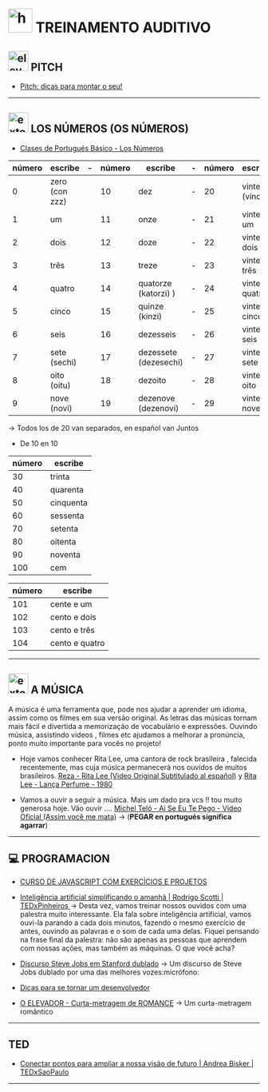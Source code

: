 # <img width="48" height="48" src="https://img.icons8.com/color/48/hearing.png" alt="hearing"/> TREINAMENTO AUDITIVO 

## <img width="40" height="40" src="https://img.icons8.com/bubbles/40/elevator-doors.png" alt="elevator-doors"/> PITCH

- [Pitch: dicas para montar o seu!](https://www.youtube.com/watch?v=S3jOmagjPGY&t=153s)

---

## <img width="40" height="40" src="https://img.icons8.com/external-flaticons-lineal-color-flat-icons/40/external-uno-edutainment-flaticons-lineal-color-flat-icons.png" alt="external-uno-edutainment-flaticons-lineal-color-flat-icons"/> LOS NÚMEROS (OS NÚMEROS)

- [Clases de Portugués Básico - Los Números](https://www.youtube.com/watch?v=m3lqmTTrVr0)

| número | escribe | - | número | escribe | - |  número | escribe | 
|------- | ------- | - | ------ | ------- |  - | ------ | ------- |
| 0 | zero (con zzz) | | 10 | dez | - | 20 | vinte (vinchi) |
| 1 | um | | 11 | onze | - |  21 | vinte e um |
| 2 | dois | | 12 | doze | - | 22 | vinte e dois |
| 3 | três | | 13 | treze | - | 23 | vinte e três |
| 4 | quatro | | 14 | quatorze (katorzi) )| - | 24 | vinte e quatro |
| 5 | cinco | | 15 | quinze (kinzi) | - | 25 | vinte e cinco |
| 6 | seis | | 16 | dezesseis | - | 26 | vinte e seis |
| 7 | sete (sechi)| | 17 | dezessete (dezesechi) | - | 27 | vinte e sete |
| 8 | oito (oitu) | | 18 | dezoito | - | 28 | vinte e oito |
| 9 | nove (novi) | | 19 | dezenove (dezenovi) | - | 29 | vinte e nove |


-> Todos los de 20 van separados, en español van Juntos

- De 10 en 10 

| número | escribe |
| ------ | ------- |
| 30 | trinta |
| 40 | quarenta |
| 50 | cinquenta |
| 60 | sessenta |
| 70 | setenta |
| 80 | oitenta |
| 90 | noventa |
| 100 | cem |

| número | escribe |
| ------ | ------- |
| 101 | cente e um |
| 102 | cento e dois |
| 103 | cento e três |
| 104 | cento e quatro|

---

## <img width="40" height="40" src="https://img.icons8.com/external-smashingstocks-hand-drawn-color-smashing-stocks/40/external-Sing-recreation-and-hobbies-smashingstocks-hand-drawn-color-smashing-stocks.png" alt="external-Sing-recreation-and-hobbies-smashingstocks-hand-drawn-color-smashing-stocks"/> A MÚSICA

A música é uma ferramenta que, pode nos ajudar a aprender um idioma, assim como os filmes em sua versão original. As letras das músicas tornam mais fácil e divertida a memorização de vocabulário e expressões. Ouvindo música, assistindo videos , filmes etc ajudamos a melhorar a pronúncia, ponto muito importante para vocês no projeto!

- Hoje vamos conhecer Rita Lee, uma cantora de rock brasileira , falecida recentemente, mas cuja música permanecerá nos ouvidos de muitos brasileiros. [Reza - Rita Lee (Video Original Subtitulado al español)](https://www.youtube.com/watch?v=3TTas4Ps4OA) y [Rita Lee - Lança Perfume - 1980](https://www.youtube.com/watch?v=zJfscGSe3rc)

- Vamos a ouvir a seguir a música. Mais um dado pra vcs !! tou muito generosa hoje. Vão ouvir .... [Michel Teló - Ai Se Eu Te Pego - Video Oficial (Assim você me mata)](https://www.youtube.com/watch?v=hcm55lU9knw) -> (**PEGAR en portugués significa agarrar**)

---

## :computer: PROGRAMACION

- [CURSO DE JAVASCRIPT COM EXERCÍCIOS E PROJETOS](https://www.youtube.com/watch?v=OYPbr6ZG3pc)

- [Inteligência artificial simplificando o amanhã | Rodrigo Scotti | TEDxPinheiros ](https://youtu.be/jUfhJQYmV58) -> Desta vez, vamos treinar nossos ouvidos com uma palestra muito interessante. Ela fala sobre inteligência artificial, vamos ouvi-la parando a cada dois minutos, fazendo o mesmo exercício de antes, ouvindo as palavras e o som de cada uma delas. Fiquei pensando na frase final da palestra: não são apenas as pessoas que aprendem com nossas ações, mas também as máquinas. O que você acha?

- [Discurso Steve Jobs em Stanford dublado](https://www.youtube.com/watch?v=9AMcl9bKeqs) ->  Um discurso de Steve Jobs dublado por uma das melhores vozes:micrófono:

- [Dicas para se tornar um desenvolvedor](https://www.youtube.com/watch?v=VVGOJ7Qu54k)

- [O ELEVADOR - Curta-metragem de ROMANCE](https://www.youtube.com/watch?v=YZ0tR9oyHb4) -> Um curta-metragem romântico
  
---

## TED

- [Conectar pontos para ampliar a nossa visão de futuro | Andrea Bisker | TEDxSaoPaulo](https://www.youtube.com/watch?v=ui5DKWgUCjA&pp=ygUVdGVkIHRhbGtzIDIwMjMgYnJhc2ls)

---
